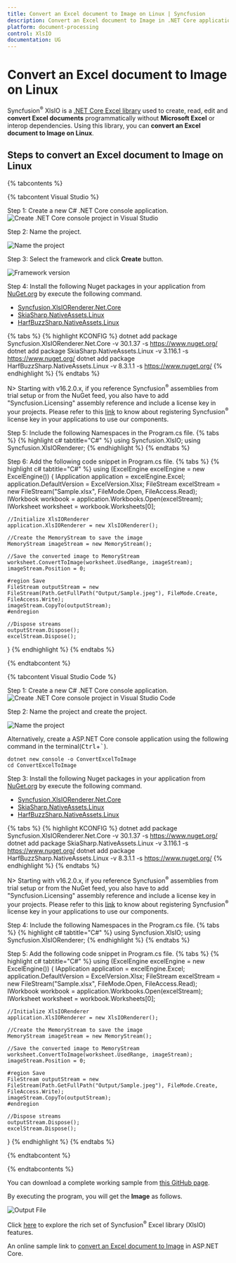 ```yaml
---
title: Convert an Excel document to Image on Linux | Syncfusion
description: Convert an Excel document to Image in .NET Core application on Linux using Syncfusion .NET Core Excel library (XlsIO) without Microsoft Office
platform: document-processing
control: XlsIO
documentation: UG
---
```

# Convert an Excel document to Image on Linux

Syncfusion<sup>&reg;</sup> XlsIO is a [.NET Core Excel library](https://www.syncfusion.com/document-processing/excel-framework/net-core/excel-library) used to create, read, edit and **convert Excel documents** programmatically without **Microsoft Excel** or interop dependencies. Using this library, you can **convert an Excel document to Image on Linux**.

## Steps to convert an Excel document to Image on Linux

{% tabcontents %}

{% tabcontent Visual Studio %}

Step 1: Create a new C# .NET Core console application.
![Create .NET Core console project in Visual Studio](Linux_images/Linux_images_img1.png)

Step 2: Name the project.

![Name the project](Linux_images/Linux_images_img2.png)

Step 3: Select the framework and click **Create** button.

![Framework version](Linux_images/Linux_images_img3.png)

Step 4: Install the following Nuget packages in your application from [NuGet.org](https://www.nuget.org/) by execute the following command.

* [Syncfusion.XlsIORenderer.Net.Core](https://www.nuget.org/packages/Syncfusion.XlsIORenderer.Net.Core)
* [SkiaSharp.NativeAssets.Linux](https://www.nuget.org/packages/SkiaSharp.NativeAssets.Linux/3.116.1)
* [HarfBuzzSharp.NativeAssets.Linux](https://www.nuget.org/packages/HarfBuzzSharp.NativeAssets.Linux/8.3.1.1)

{% tabs %}
{% highlight KCONFIG %}
dotnet add package Syncfusion.XlsIORenderer.Net.Core -v 30.1.37 -s https://www.nuget.org/
dotnet add package SkiaSharp.NativeAssets.Linux -v 3.116.1 -s https://www.nuget.org/
dotnet add package HarfBuzzSharp.NativeAssets.Linux -v 8.3.1.1 -s https://www.nuget.org/
{% endhighlight %}
{% endtabs %}

N> Starting with v16.2.0.x, if you reference Syncfusion<sup>&reg;</sup> assemblies from trial setup or from the NuGet feed, you also have to add "Syncfusion.Licensing" assembly reference and include a license key in your projects. Please refer to this [link](https://help.syncfusion.com/common/essential-studio/licensing/overview) to know about registering Syncfusion<sup>&reg;</sup> license key in your applications to use our components. 

Step 5: Include the following Namespaces in the Program.cs file.
{% tabs %}
{% highlight c# tabtitle="C#" %}
using Syncfusion.XlsIO;
using Syncfusion.XlsIORenderer;
{% endhighlight %}
{% endtabs %}

Step 6: Add the following code snippet in Program.cs file.
{% tabs %}
{% highlight c# tabtitle="C#" %}
using (ExcelEngine excelEngine = new ExcelEngine())
{
    IApplication application = excelEngine.Excel;
    application.DefaultVersion = ExcelVersion.Xlsx;
    FileStream excelStream = new FileStream("Sample.xlsx", FileMode.Open, FileAccess.Read);
    IWorkbook workbook = application.Workbooks.Open(excelStream);
    IWorksheet worksheet = workbook.Worksheets[0];

    //Initialize XlsIORenderer
    application.XlsIORenderer = new XlsIORenderer();

    //Create the MemoryStream to save the image  
    MemoryStream imageStream = new MemoryStream();

    //Save the converted image to MemoryStream
    worksheet.ConvertToImage(worksheet.UsedRange, imageStream);
    imageStream.Position = 0;

    #region Save
    FileStream outputStream = new FileStream(Path.GetFullPath("Output/Sample.jpeg"), FileMode.Create, FileAccess.Write);
    imageStream.CopyTo(outputStream);
    #endregion

    //Dispose streams
    outputStream.Dispose();
    excelStream.Dispose();
}
{% endhighlight %}
{% endtabs %}

{% endtabcontent %}

{% tabcontent Visual Studio Code %}

Step 1: Create a new C# .NET Core console application.
![Create .NET Core console project in Visual Studio Code](Linux_images/Linux_images_img4.png)

Step 2: Name the project and create the project.

![Name the project](Linux_images/Linux_images_img5.png)

Alternatively, create a ASP.NET Core console application using the following command in the terminal(<kbd>Ctrl</kbd>+<kbd>`</kbd>).

```
dotnet new console -o ConvertExcelToImage
cd ConvertExcelToImage
```

Step 3: Install the following Nuget packages in your application from [NuGet.org](https://www.nuget.org/) by execute the following command.

* [Syncfusion.XlsIORenderer.Net.Core](https://www.nuget.org/packages/Syncfusion.XlsIORenderer.Net.Core)
* [SkiaSharp.NativeAssets.Linux](https://www.nuget.org/packages/SkiaSharp.NativeAssets.Linux/3.116.1)
* [HarfBuzzSharp.NativeAssets.Linux](https://www.nuget.org/packages/HarfBuzzSharp.NativeAssets.Linux/8.3.1.1)

{% tabs %}
{% highlight KCONFIG %}
dotnet add package Syncfusion.XlsIORenderer.Net.Core -v 30.1.37 -s https://www.nuget.org/
dotnet add package SkiaSharp.NativeAssets.Linux -v 3.116.1 -s https://www.nuget.org/
dotnet add package HarfBuzzSharp.NativeAssets.Linux -v 8.3.1.1 -s https://www.nuget.org/
{% endhighlight %}
{% endtabs %}

N> Starting with v16.2.0.x, if you reference Syncfusion<sup>&reg;</sup> assemblies from trial setup or from the NuGet feed, you also have to add "Syncfusion.Licensing" assembly reference and include a license key in your projects. Please refer to this [link](https://help.syncfusion.com/common/essential-studio/licensing/overview) to know about registering Syncfusion<sup>&reg;</sup> license key in your applications to use our components. 

Step 4: Include the following Namespaces in the Program.cs file.
{% tabs %}
{% highlight c# tabtitle="C#" %}
using Syncfusion.XlsIO;
using Syncfusion.XlsIORenderer;
{% endhighlight %}
{% endtabs %}

Step 5: Add the following code snippet in Program.cs file.
{% tabs %}
{% highlight c# tabtitle="C#" %}
using (ExcelEngine excelEngine = new ExcelEngine())
{
    IApplication application = excelEngine.Excel;
    application.DefaultVersion = ExcelVersion.Xlsx;
    FileStream excelStream = new FileStream("Sample.xlsx", FileMode.Open, FileAccess.Read);
    IWorkbook workbook = application.Workbooks.Open(excelStream);
    IWorksheet worksheet = workbook.Worksheets[0];

    //Initialize XlsIORenderer
    application.XlsIORenderer = new XlsIORenderer();

    //Create the MemoryStream to save the image  
    MemoryStream imageStream = new MemoryStream();

    //Save the converted image to MemoryStream
    worksheet.ConvertToImage(worksheet.UsedRange, imageStream);
    imageStream.Position = 0;

    #region Save
    FileStream outputStream = new FileStream(Path.GetFullPath("Output/Sample.jpeg"), FileMode.Create, FileAccess.Write);
    imageStream.CopyTo(outputStream);
    #endregion

    //Dispose streams
    outputStream.Dispose();
    excelStream.Dispose();
}
{% endhighlight %}
{% endtabs %}

{% endtabcontent %}

{% endtabcontents %}    

You can download a complete working sample from <a href="https://github.com/SyncfusionExamples/XlsIO-Examples/tree/master/Getting%20Started/Linux/Convert%20Excel%20to%20Image">this GitHub page</a>.

By executing the program, you will get the **Image** as follows.

![Output File](Linux_images/Linux_images_img6.png)

Click [here](https://www.syncfusion.com/document-processing/excel-framework/net) to explore the rich set of Syncfusion<sup>&reg;</sup> Excel library (XlsIO) features.

An online sample link to [convert an Excel document to Image](https://ej2.syncfusion.com/aspnetcore/Excel/WorksheetToImage#/material3) in ASP.NET Core.